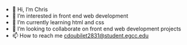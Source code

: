 - 👋 Hi, I’m Chris
- 👀 I’m interested in front end web development
- 🌱 I’m currently learning html and css
- 💞️ I’m looking to collaborate on front end web development projects
- 📫 How to reach me cdoubilet2831@student.egcc.edu

<!---
cdoubilet2831/cdoubilet2831 is a ✨ special ✨ repository because its `README.md` (this file) appears on your GitHub profile.
You can click the Preview link to take a look at your changes.
--->
